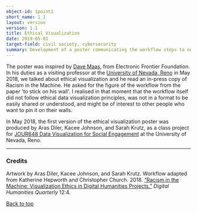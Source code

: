 ```yaml
---
object-id: 1point1
short_name: 1_1
layout: version
version: 1.1
title: Ethical Visualization
date: 2019-05-01
target-field: civil society, cybersecurity
summary: Development of a poster communicating the workflow steps to non-expert audiences. It includes slightly altered language and steps for a more general audience. While the students did an excellent job designing the poster, some of the language they used was not ethical. Therefore, this version is not shared publicly.
---
```

The poster was inspired by [Dave Maas](https://www.eff.org/about/staff/dave-maass), from Electronic Frontier Foundation. In his duties as a visiting professor at the [University of Nevada, Reno](https://www.unr.edu/) in May 2018, we talked about ethical visualization and he read an in-press copy of Racism in the Machine. He asked for the figure of the workflow from the paper 'to stick on his wall'. I realised in that moment that the workflow itself did not follow ethical data visualization principles, was not in a format to be easily shared or understood, and might be of interest to other people who want to pin it on their walls.

In May 2018, the first version of the ethical visualization poster was produced by Aras Diler, Kacee Johnson, and Sarah Krutz, as a class project for [JOUR648 Data Visualization for Social Engagement](http://kathep.com/teach/archive/data/data-2019-spring/) at the University of Nevada, Reno.

-----------------------------
### Credits

Artwork by Aras Diler, Kacee Johnson, and Sarah Krutz. Workflow adapted from Katherine Hepworth and Christopher Church. 2018. [“Racism in the Machine: Visualization Ethics in Digital Humanities Projects.”](http://www.digitalhumanities.org/dhq/vol/12/4/000408/000408.html) *Digital Humanities Quarterly* 12:4.     

[Back to top](#ethical-visualization-workflow)

